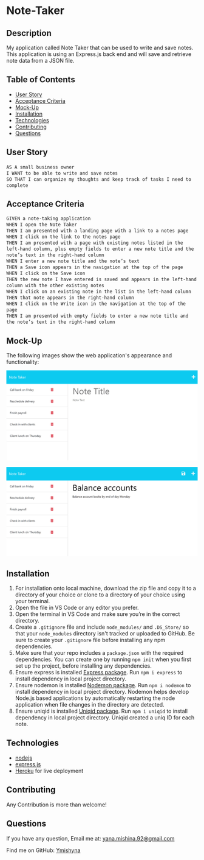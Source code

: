 # Note-Taker

## Description

My application called Note Taker that can be used to write and save notes. This application is using an Express.js back end and will save and retrieve note data from a JSON file.

## Table of Contents 

- [User Story](#user-story)
- [Acceptance Criteria](#acceptance-criteria)
- [Mock-Up](#mock-up)
- [Installation](#installation)
- [Technologies](#technologies)
- [Contributing](#contributing)
- [Questions](#questions)

## User Story

```
AS A small business owner
I WANT to be able to write and save notes
SO THAT I can organize my thoughts and keep track of tasks I need to complete
```

## Acceptance Criteria

```
GIVEN a note-taking application
WHEN I open the Note Taker
THEN I am presented with a landing page with a link to a notes page
WHEN I click on the link to the notes page
THEN I am presented with a page with existing notes listed in the left-hand column, plus empty fields to enter a new note title and the note’s text in the right-hand column
WHEN I enter a new note title and the note’s text
THEN a Save icon appears in the navigation at the top of the page
WHEN I click on the Save icon
THEN the new note I have entered is saved and appears in the left-hand column with the other existing notes
WHEN I click on an existing note in the list in the left-hand column
THEN that note appears in the right-hand column
WHEN I click on the Write icon in the navigation at the top of the page
THEN I am presented with empty fields to enter a new note title and the note’s text in the right-hand column
```

## Mock-Up

The following images show the web application's appearance and functionality:

![Existing notes are listed in the left-hand column with empty fields on the right-hand side for the new note’s title and text.](./images/demo-01.png)

![Note titled “Balance accounts” reads, “Balance account books by end of day Monday,” with other notes listed on the left.](./images/demo-02.png)

## Installation

1. For installation onto local machine, download the zip file and copy it to a directory of your choice or clone to a directory of your choice using your terminal. 
2. Open the file in VS Code or any editor you prefer.
3. Open the terminal in VS Code and make sure you’re in the correct directory.
4. Create a `.gitignore` file and include `node_modules/` and `.DS_Store/` so that your `node_modules` directory isn't tracked or uploaded to GitHub. Be sure to create your `.gitignore` file before installing any npm dependencies.
5. Make sure that your repo includes a `package.json` with the required dependencies. You can create one by running `npm init` when you first set up the project, before installing any dependencies.
6. Ensure express is installed [Express package](https://www.npmjs.com/package/express). Run `npm i express` to install dependency in local project directory.
7. Ensure nodemon is installed [Nodemon package](https://www.npmjs.com/package/nodemon). Run `npm i nodemon` to install dependency in local project directory. Nodemon helps develop Node.js based applications by automatically restarting the node application when file changes in the directory are detected.
8. Ensure uniqid is installed [Uniqid package](https://www.npmjs.com/package/uniqid). Run `npm i uniqid` to install dependency in local project directory. Uniqid created a uniq ID for each note.

## Technologies

* [nodejs](https://nodejs.org/en/)
* [express.js](https://expressjs.com/)
* [Heroku](https://heroku.com) for live deployment

## Contributing

Any Contribution is more than welcome!

## Questions

If you have any question, Email me at: yana.mishina.92@gmail.com

Find me on GitHub: [Ymishyna](https://github.com/Ymishyna)
